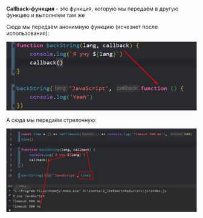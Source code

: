 
**Callback-функция** - это функция, которую мы передаём в другую функцию и выполняем там же

Сюда мы передаём анонимную функцию (исчезнет после использования):

![](_png/b4241245a8a4819110e0e53f411b92ee.png)

А сюда мы передаём стрелочную:

![](_png/a96c15b36f3d8d4f7d20a2e9f6527b03.png)
